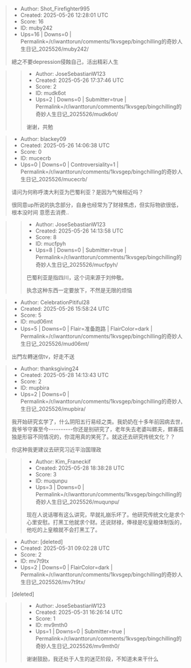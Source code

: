 > - Author: Shot_Firefighter995
> - Created: 2025-05-26 12:28:01 UTC
> - Score: 16
> - ID: muby242
> - Ups=16 | Downs=0 | Permalink=/r/iwanttorun/comments/1kvsgep/bingchilling的奇妙人生日记_2025526/muby242/
>
> 總之不要depression侵蝕自己，活出精彩人生

>> - Author: JoseSebastianW123
>> - Created: 2025-05-26 17:37:46 UTC
>> - Score: 2
>> - ID: mudk6ot
>> - Ups=2 | Downs=0 | Submitter=true | Permalink=/r/iwanttorun/comments/1kvsgep/bingchilling的奇妙人生日记_2025526/mudk6ot/
>>
>> 谢谢，共勉

> - Author: blackey09
> - Created: 2025-05-26 14:06:38 UTC
> - Score: 0
> - ID: mucecrb
> - Ups=0 | Downs=0 | Controversiality=1 | Permalink=/r/iwanttorun/comments/1kvsgep/bingchilling的奇妙人生日记_2025526/mucecrb/
>
> 请问为何称呼澳大利亚为巴蜀利亚？是因为气候相近吗？
> 
> 很同意up所说的执念部分，自身也经常为了财禄焦虑，但实际物欲很低，根本没时间 意愿去消费..

>> - Author: JoseSebastianW123
>> - Created: 2025-05-26 14:13:58 UTC
>> - Score: 8
>> - ID: mucfpyh
>> - Ups=8 | Downs=0 | Submitter=true | Permalink=/r/iwanttorun/comments/1kvsgep/bingchilling的奇妙人生日记_2025526/mucfpyh/
>>
>> 巴蜀利亚是指四川，这个词来源于刘仲敬。
>> 
>> 执念这种东西一定要放下，不然是无限的烦恼

> - Author: CelebrationPitiful28
> - Created: 2025-05-26 15:58:24 UTC
> - Score: 5
> - ID: mud06mt
> - Ups=5 | Downs=0 | Flair=准备跑路 | FlairColor=dark | Permalink=/r/iwanttorun/comments/1kvsgep/bingchilling的奇妙人生日记_2025526/mud06mt/
>
> 出門左轉迷信tv，好走不送

> - Author: thanksgiving24
> - Created: 2025-05-28 14:13:43 UTC
> - Score: 2
> - ID: mupbira
> - Ups=2 | Downs=0 | Permalink=/r/iwanttorun/comments/1kvsgep/bingchilling的奇妙人生日记_2025526/mupbira/
>
> 我开始研究玄学了，什么阴阳五行易经之类。我奶奶在十多年前因病去世，我爷爷守寡至今----------你还是别研究了，老年失去老婆叫鳏夫，鳏寡孤独是形容不同情况的，你混用真的笑死了。就这还去研究传统文化？？
> 
> 你这种我更建议去研究习近平治国理政

>> - Author: Kim_Franeckif
>> - Created: 2025-05-28 18:38:28 UTC
>> - Score: 3
>> - ID: muqunpu
>> - Ups=3 | Downs=0 | Permalink=/r/iwanttorun/comments/1kvsgep/bingchilling的奇妙人生日记_2025526/muqunpu/
>>
>> 现在人说话哪有这么讲究，早就礼崩乐坏了。他研究传统文化是求个心里安慰。打黑工他就求个财。还说财禄，俸禄是吃皇粮体制饭的，他吃的上皇粮就不会打黑工了。

> - Author: [deleted]
> - Created: 2025-05-31 09:02:28 UTC
> - Score: 2
> - ID: mv7t9tx
> - Ups=2 | Downs=0 | FlairColor=dark | Permalink=/r/iwanttorun/comments/1kvsgep/bingchilling的奇妙人生日记_2025526/mv7t9tx/
>
> [deleted]

>> - Author: JoseSebastianW123
>> - Created: 2025-05-31 16:26:14 UTC
>> - Score: 1
>> - ID: mv9mth0
>> - Ups=1 | Downs=0 | Submitter=true | Permalink=/r/iwanttorun/comments/1kvsgep/bingchilling的奇妙人生日记_2025526/mv9mth0/
>>
>> 谢谢鼓励，我还处于人生的迷茫阶段，不知道未来干什么
